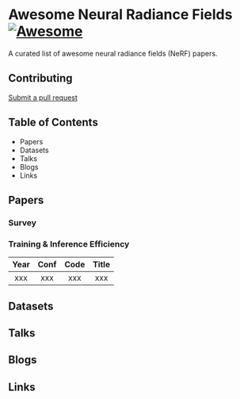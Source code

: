 # Awesome Neural Radiance Fields [![Awesome](https://cdn.rawgit.com/sindresorhus/awesome/d7305f38d29fed78fa85652e3a63e154dd8e8829/media/badge.svg)](https://github.com/sindresorhus/awesome)
A curated list of awesome neural radiance fields (NeRF) papers.

## Contributing

[Submit a pull request](./submit-pr.md)


## Table of Contents

* Papers
* Datasets
* Talks
* Blogs
* Links

## Papers

### Survey

### Training & Inference Efficiency

|Year|Conf|Code|Title|
|:-:|:-:|:-:|:-:|
|xxx|xxx|xxx|xxx|

## Datasets

## Talks

## Blogs

## Links